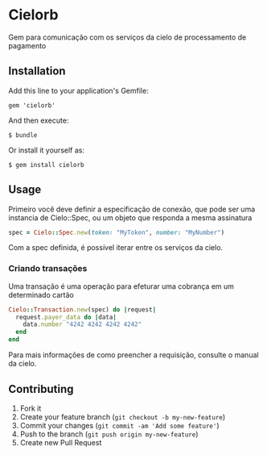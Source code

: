 # Cielorb

Gem para comunicação com os serviços da cielo de processamento de pagamento

## Installation

Add this line to your application's Gemfile:

    gem 'cielorb'

And then execute:

    $ bundle

Or install it yourself as:

    $ gem install cielorb

## Usage

Primeiro você deve definir a especificação de conexão, que pode ser uma instancia de Cielo::Spec,
ou um objeto que responda a mesma assinatura

```ruby
spec = Cielo::Spec.new(token: "MyToken", number: "MyNumber")
```

Com a spec definida, é possível iterar entre os serviços da cielo.

### Criando transações

Uma transação é uma operação para efeturar uma cobrança em um determinado cartão

```ruby
Cielo::Transaction.new(spec) do |request|
  request.payer_data do |data|
    data.number "4242 4242 4242 4242"
  end
end
```

Para mais informações de como preencher a requisição, consulte o manual da cielo.

## Contributing

1. Fork it
2. Create your feature branch (`git checkout -b my-new-feature`)
3. Commit your changes (`git commit -am 'Add some feature'`)
4. Push to the branch (`git push origin my-new-feature`)
5. Create new Pull Request
